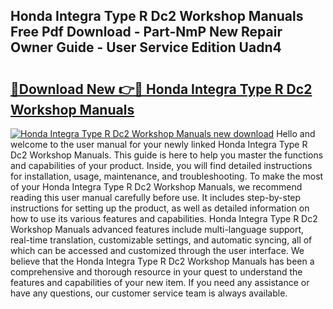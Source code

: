 ## Honda Integra Type R Dc2 Workshop Manuals Free Pdf Download - Part-NmP New Repair Owner Guide - User Service Edition Uadn4

# <h2><a href="http://bc62227.oget.top/?id=Honda+Integra+Type+R+Dc2+Workshop+Manuals">🔗Download New 👉🔴 Honda Integra Type R Dc2 Workshop Manuals</a></h2>

[![Honda Integra Type R Dc2 Workshop Manuals new download](https://i.imgur.com/5g1atiW.png)](http://bc62227.oget.top/?id=Honda+Integra+Type+R+Dc2+Workshop+Manuals)
Hello and welcome to the user manual for your newly linked Honda Integra Type R Dc2 Workshop Manuals. This guide is here to help you master the functions and capabilities of your product. Inside, you will find detailed instructions for installation, usage, maintenance, and troubleshooting. To make the most of your Honda Integra Type R Dc2 Workshop Manuals, we recommend reading this user manual carefully before use. It includes step-by-step instructions for setting up the product, as well as detailed information on how to use its various features and capabilities. Honda Integra Type R Dc2 Workshop Manuals advanced features include multi-language support, real-time translation, customizable settings, and automatic syncing, all of which can be accessed and customized through the user interface. We believe that the Honda Integra Type R Dc2 Workshop Manuals has been a comprehensive and thorough resource in your quest to understand the features and capabilities of your new item. If you need any assistance or have any questions, our customer service team is always available.
